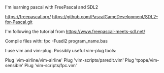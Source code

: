I'm learning pascal with FreePascal and SDL2

https://freepascal.org/
https://github.com/PascalGameDevelopment/SDL2-for-Pascal.git

I'm following the tutorial from https://www.freepascal-meets-sdl.net/

Compile files with:
fpc -Fusdl2 program_name.bas

I use vim and vim-plug. Possibly useful vim-plug tools:

Plug 'vim-airline/vim-airline'
Plug 'vim-scripts/paredit.vim'
Plug 'tpope/vim-sensible'
Plug 'vim-scripts/fpc.vim'

